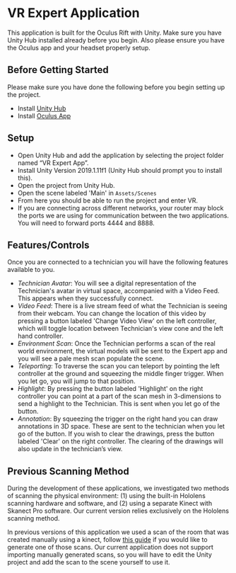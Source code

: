 # VR Expert Application
This application is built for the Oculus Rift with Unity. Make sure you have Unity Hub installed already before you begin. Also please ensure you have the Oculus app and your headset properly setup.

## Before Getting Started
Please make sure you have done the following before you begin setting up the project.
- Install [Unity Hub](https://unity3d.com/get-unity/download)
- Install [Oculus App](https://www.oculus.com/rift/setup/?locale=en_US)

## Setup
- Open Unity Hub and add the application by selecting the project folder named “VR Expert App”.
- Install Unity Version 2019.1.11f1 (Unity Hub should prompt you to install this).
- Open the project from Unity Hub.
- Open the scene labeled 'Main' in `Assets/Scenes`
- From here you should be able to run the project and enter VR.
- If you are connecting across different networks, your router may block the ports we are using for communication between the two applications. You will need to forward ports 4444 and 8888.

## Features/Controls
Once you are connected to a technician you will have the following features available to you.
- *Technician Avatar*: You will see a digital representation of the Technician's avatar in virtual space, accompanied with a Video Feed. This appears when they successfully connect.
- *Video Feed*: There is a live stream feed of what the Technician is seeing from their webcam. You can change the location of this video by pressing a button labeled 'Change Video View' on the left controller, which will toggle location between Technician's view cone and the left hand controller.
- *Environment Scan*: Once the Technician performs a scan of the real world environment, the virtual models will be sent to the Expert app and you will see a pale mesh scan populate the scene.
- *Teleporting*: To traverse the scan you can teleport by pointing the left controller at the ground and squeezing the middle finger trigger. When you let go, you will jump to that position.
- *Highlight*:  By pressing the button labeled 'Highlight' on the right controller you can point at a part of the scan mesh in 3-dimensions to send a highlight to the Technician. This is sent when you let go of the button.
- *Annotation*: By squeezing the trigger on the right hand you can draw annotations in 3D space. These are sent to the technician when you let go of the button. If you wish to clear the drawings, press the button labeled 'Clear' on the right controller. The clearing of the drawings will also update in the technician’s view.

## Previous Scanning Method
During the development of these applications, we investigated two methods of scanning the physical environment: (1) using the built-in Hololens scanning hardware and software, and (2) using a separate Kinect with Skanect Pro software. Our current version relies exclusively on the Hololens scanning method.

In previous versions of this application we used a scan of the room that was created manually using a kinect, follow [this guide](https://github.com/THING-Lab/ARRA/blob/master/KinectScanning.md) if you would like to generate one of those scans. Our current application does not support importing manually generated scans, so you will have to edit the Unity project and add the scan to the scene yourself to use it.
